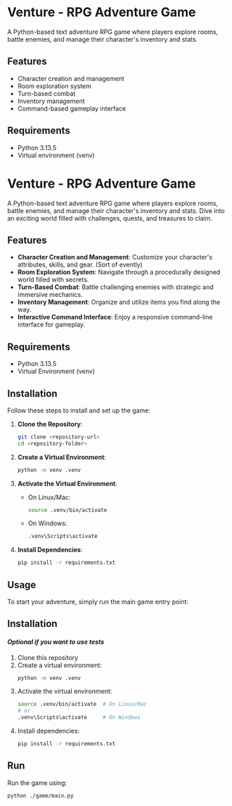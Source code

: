 # Venture - RPG Adventure Game

A Python-based text adventure RPG game where players explore rooms, battle enemies, and manage their character's inventory and stats.

## Features

- Character creation and management
- Room exploration system
- Turn-based combat
- Inventory management
- Command-based gameplay interface

## Requirements

- Python 3.13.5
- Virtual environment (venv)
# Venture - RPG Adventure Game

A Python-based text adventure RPG game where players explore rooms, battle enemies, and manage their character's inventory and stats. Dive into an exciting world filled with challenges, quests, and treasures to claim.

## Features

- **Character Creation and Management**: Customize your character's attributes, skills, and gear. (Sort of evently)
- **Room Exploration System**: Navigate through a procedurally designed world filled with secrets.
- **Turn-Based Combat**: Battle challenging enemies with strategic and immersive mechanics.
- **Inventory Management**: Organize and utilize items you find along the way.
- **Interactive Command Interface**: Enjoy a responsive command-line interface for gameplay.

## Requirements

- Python 3.13.5
- Virtual Environment (venv)

## Installation

Follow these steps to install and set up the game:

1. **Clone the Repository**:
   ```bash
   git clone <repository-url>
   cd <repository-folder>
   ```

2. **Create a Virtual Environment**:
   ```bash
   python -m venv .venv
   ```

3. **Activate the Virtual Environment**:
   - On Linux/Mac:
     ```bash
     source .venv/bin/activate
     ```
   - On Windows:
     ```bash
     .venv\Scripts\activate
     ```

4. **Install Dependencies**:
   ```bash
   pip install -r requirements.txt
   ```

## Usage

To start your adventure, simply run the main game entry point:
## Installation

#### *Optional if you want to use tests*

1. Clone this repository
2. Create a virtual environment:
   ```bash
   python -m venv .venv
   ```
3. Activate the virtual environment:
   ```bash
   source .venv/bin/activate  # On Linux/Mac
   # or
   .venv\Scripts\activate     # On Windows
   ```
4. Install dependencies:
   ```bash
   pip install -r requirements.txt
   ```

## Run

Run the game using:
```bash
python ./game/main.py
```